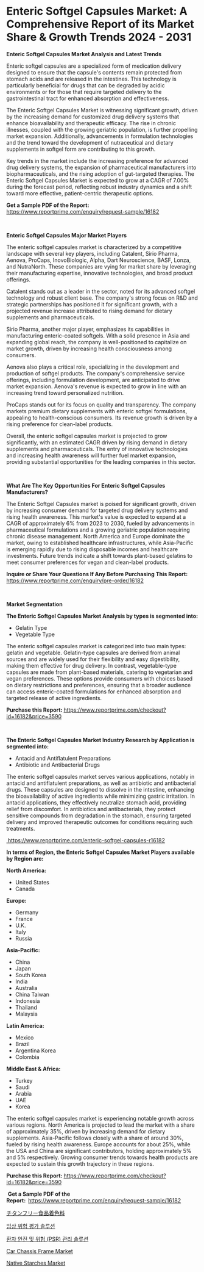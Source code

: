 <p><h1>Enteric Softgel Capsules Market: A Comprehensive Report of its Market Share & Growth Trends 2024 - 2031</h1></p><p><strong>Enteric Softgel Capsules Market Analysis and Latest Trends</strong></p>
<p><p>Enteric softgel capsules are a specialized form of medication delivery designed to ensure that the capsule's contents remain protected from stomach acids and are released in the intestines. This technology is particularly beneficial for drugs that can be degraded by acidic environments or for those that require targeted delivery to the gastrointestinal tract for enhanced absorption and effectiveness. </p><p>The Enteric Softgel Capsules Market is witnessing significant growth, driven by the increasing demand for customized drug delivery systems that enhance bioavailability and therapeutic efficacy. The rise in chronic illnesses, coupled with the growing geriatric population, is further propelling market expansion. Additionally, advancements in formulation technologies and the trend toward the development of nutraceutical and dietary supplements in softgel form are contributing to this growth.</p><p>Key trends in the market include the increasing preference for advanced drug delivery systems, the expansion of pharmaceutical manufacturers into biopharmaceuticals, and the rising adoption of gut-targeted therapies. The Enteric Softgel Capsules Market is expected to grow at a CAGR of 7.00% during the forecast period, reflecting robust industry dynamics and a shift toward more effective, patient-centric therapeutic options.</p></p>
<p><strong>Get a Sample PDF of the Report:&nbsp;</strong> <a href="https://www.reportprime.com/enquiry/request-sample/16182">https://www.reportprime.com/enquiry/request-sample/16182</a></p>
<p>&nbsp;</p>
<p><strong>Enteric Softgel Capsules Major Market Players</strong></p>
<p><p>The enteric softgel capsules market is characterized by a competitive landscape with several key players, including Catalent, Sirio Pharma, Aenova, ProCaps, InovoBiologic, Alpha, Dart Neuroscience, BASF, Lonza, and NutraNorth. These companies are vying for market share by leveraging their manufacturing expertise, innovative technologies, and broad product offerings.</p><p>Catalent stands out as a leader in the sector, noted for its advanced softgel technology and robust client base. The company's strong focus on R&D and strategic partnerships has positioned it for significant growth, with a projected revenue increase attributed to rising demand for dietary supplements and pharmaceuticals.</p><p>Sirio Pharma, another major player, emphasizes its capabilities in manufacturing enteric-coated softgels. With a solid presence in Asia and expanding global reach, the company is well-positioned to capitalize on market growth, driven by increasing health consciousness among consumers.</p><p>Aenova also plays a critical role, specializing in the development and production of softgel products. The company's comprehensive service offerings, including formulation development, are anticipated to drive market expansion. Aenova's revenue is expected to grow in line with an increasing trend toward personalized nutrition.</p><p>ProCaps stands out for its focus on quality and transparency. The company markets premium dietary supplements with enteric softgel formulations, appealing to health-conscious consumers. Its revenue growth is driven by a rising preference for clean-label products.</p><p>Overall, the enteric softgel capsules market is projected to grow significantly, with an estimated CAGR driven by rising demand in dietary supplements and pharmaceuticals. The entry of innovative technologies and increasing health awareness will further fuel market expansion, providing substantial opportunities for the leading companies in this sector.</p></p>
<p>&nbsp;</p>
<p><strong>What Are The Key Opportunities For Enteric Softgel Capsules Manufacturers?</strong></p>
<p><p>The Enteric Softgel Capsules market is poised for significant growth, driven by increasing consumer demand for targeted drug delivery systems and rising health awareness. This market's value is expected to expand at a CAGR of approximately 6% from 2023 to 2030, fueled by advancements in pharmaceutical formulations and a growing geriatric population requiring chronic disease management. North America and Europe dominate the market, owing to established healthcare infrastructures, while Asia-Pacific is emerging rapidly due to rising disposable incomes and healthcare investments. Future trends indicate a shift towards plant-based gelatins to meet consumer preferences for vegan and clean-label products.</p></p>
<p><strong>Inquire or Share Your Questions If Any Before Purchasing This Report:</strong> <a href="https://www.reportprime.com/enquiry/pre-order/16182">https://www.reportprime.com/enquiry/pre-order/16182</a></p>
<p>&nbsp;</p>
<p><strong>Market Segmentation</strong></p>
<p><strong>The Enteric Softgel Capsules Market Analysis by types is segmented into:</strong></p>
<p><ul><li>Gelatin Type</li><li>Vegetable Type</li></ul></p>
<p><p>The enteric softgel capsules market is categorized into two main types: gelatin and vegetable. Gelatin-type capsules are derived from animal sources and are widely used for their flexibility and easy digestibility, making them effective for drug delivery. In contrast, vegetable-type capsules are made from plant-based materials, catering to vegetarian and vegan preferences. These options provide consumers with choices based on dietary restrictions and preferences, ensuring that a broader audience can access enteric-coated formulations for enhanced absorption and targeted release of active ingredients.</p></p>
<p><strong>Purchase this Report:&nbsp;</strong><a href="https://www.reportprime.com/checkout?id=16182&price=3590">https://www.reportprime.com/checkout?id=16182&price=3590</a></p>
<p>&nbsp;</p>
<p><strong>The Enteric Softgel Capsules Market Industry Research by Application is segmented into:</strong></p>
<p><ul><li>Antacid and Antiflatulent Preparations</li><li>Antibiotic and Antibacterial Drugs</li></ul></p>
<p><p>The enteric softgel capsules market serves various applications, notably in antacid and antiflatulent preparations, as well as antibiotic and antibacterial drugs. These capsules are designed to dissolve in the intestine, enhancing the bioavailability of active ingredients while minimizing gastric irritation. In antacid applications, they effectively neutralize stomach acid, providing relief from discomfort. In antibiotics and antibacterials, they protect sensitive compounds from degradation in the stomach, ensuring targeted delivery and improved therapeutic outcomes for conditions requiring such treatments.</p></p>
<p><a href="https://www.reportprime.com/enteric-softgel-capsules-r16182">&nbsp;https://www.reportprime.com/enteric-softgel-capsules-r16182</a></p>
<p><strong>In terms of Region, the Enteric Softgel Capsules Market Players available by Region are:</strong></p>
<p>
    <p> <strong> North America: </strong>
        <ul>
            <li>United States</li>
            <li>Canada</li>
        </ul>
        </p> 
    <p> <strong> Europe: </strong>
        <ul>
            <li>Germany</li>
            <li>France</li>
            <li>U.K.</li>
            <li>Italy</li>
            <li>Russia</li>
        </ul>
        </p> 
    <p> <strong> Asia-Pacific: </strong>
        <ul>
            <li>China</li>
            <li>Japan</li>
            <li>South Korea</li>
            <li>India</li>
            <li>Australia</li>
            <li>China Taiwan</li>
            <li>Indonesia</li>
            <li>Thailand</li>
            <li>Malaysia</li>
        </ul>
        </p> 
    <p> <strong> Latin America: </strong>
        <ul>
            <li>Mexico</li>
            <li>Brazil</li>
            <li>Argentina Korea</li>
            <li>Colombia</li>
        </ul>
        </p> 
    <p> <strong> Middle East & Africa: </strong>
        <ul>
            <li>Turkey</li>
            <li>Saudi</li>
            <li>Arabia</li>
            <li>UAE</li>
            <li>Korea</li>
        </ul>
    </p>
    </p>
<p><p>The enteric softgel capsules market is experiencing notable growth across various regions. North America is projected to lead the market with a share of approximately 35%, driven by increasing demand for dietary supplements. Asia-Pacific follows closely with a share of around 30%, fueled by rising health awareness. Europe accounts for about 25%, while the USA and China are significant contributors, holding approximately 5% and 5% respectively. Growing consumer trends towards health products are expected to sustain this growth trajectory in these regions.</p></p>
<p><strong>Purchase this Report: </strong><a href="https://www.reportprime.com/checkout?id=16182&price=3590">https://www.reportprime.com/checkout?id=16182&price=3590</a></p>
<p>&nbsp;<strong>Get a Sample PDF of the Report:&nbsp;&nbsp;</strong><a href="https://www.reportprime.com/enquiry/request-sample/16182">https://www.reportprime.com/enquiry/request-sample/16182</a></p>
<p><strong></strong></p>
<p><p><a href="https://medium.com/@chellamarie1962/titanium-free-food-coloring-market-%E3%81%AF-%E3%82%B3%E3%82%B9%E3%83%88%E7%AE%A1%E7%90%86%E3%81%A8%E5%8A%B9%E7%8E%87%E5%90%91%E4%B8%8A%E3%82%92%E5%84%AA%E5%85%88%E3%81%97%E3%81%BE%E3%81%99-%E3%81%95%E3%82%89%E3%81%AB-%E5%A0%B1%E5%91%8A%E6%9B%B8%E3%81%AF%E5%B8%82%E5%A0%B4%E3%81%AE%E9%9C%80%E8%A6%81%E9%9D%A2%E3%81%A8%E4%BE%9B%E7%B5%A6%E9%9D%A2%E3%81%AE%E4%B8%A1%E6%96%B9%E3%82%92%E3%82%AB%E3%83%90%E3%83%BC%E3%81%97%E3%81%A6%E3%81%84%E3%81%BE%E3%81%99-titanium-0273697a8598?postPublishedType=initial">チタンフリー食品着色料</a></p><p><a href="https://medium.com/@joydelacr54/%EC%84%B8%EA%B3%84-clinical-risk-assessment-solution-market-%EC%9D%80-2024%EC%97%90%EC%84%9C-2031%EB%A1%9C-%EC%97%B0%ED%8F%89%EA%B7%A0-%EC%A6%9D%EA%B0%80%EC%9C%A8%EC%9D%84-%EB%B3%B4%EC%9D%BC-%EA%B2%83%EC%9C%BC%EB%A1%9C-%EC%98%88%EC%83%81%EB%90%A9%EB%8B%88%EB%8B%A4-90c53440ac2f">임상 위험 평가 솔루션</a></p><p><a href="https://medium.com/@joydelacr54/%EC%84%B8%EA%B3%84-patient-safety-and-risk-psr-management-solutions-market-%EC%9D%80-2024%EC%97%90%EC%84%9C-2031%EB%A1%9C-%EC%97%B0%ED%8F%89%EA%B7%A0-%EC%A6%9D%EA%B0%80%EC%9C%A8%EC%9D%84-%EB%B3%B4%EC%9D%BC-%EA%B2%83%EC%9C%BC%EB%A1%9C-%EC%98%88%EC%83%81%EB%90%A9%EB%8B%88%EB%8B%A4-e3720ef12b76">환자 안전 및 위험 (PSR) 관리 솔루션</a></p><p><a href="https://issuu.com/reportprime-2/docs/car-chassis-frame-market-size-2030._fedf153185b5bb">Car Chassis Frame Market</a></p><p><a href="https://medium.com/@laurenfernandez78/the-native-starches-market-has-experienced-impressive-growth-in-recent-years-expanding-its-7543fcf5e9ff">Native Starches Market</a></p></p>